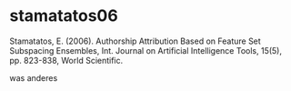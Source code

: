 # stamatatos06
Stamatatos, E. (2006). Authorship Attribution Based on Feature Set Subspacing Ensembles, Int. Journal on Artificial Intelligence Tools, 15(5), pp. 823-838, World Scientific.


was anderes 